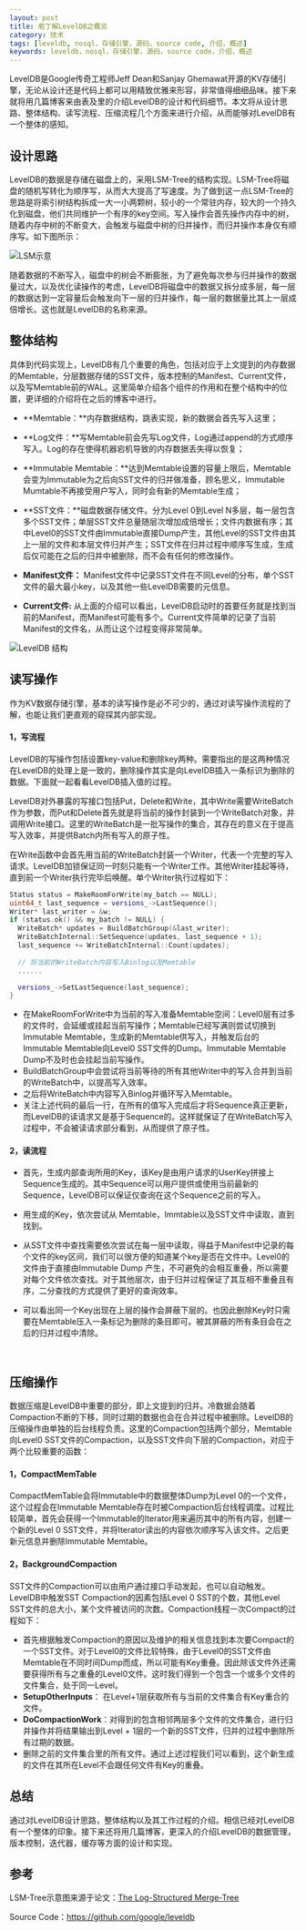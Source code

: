 ```yaml
---
layout: post
title: 庖丁解LevelDB之概览
category: 技术
tags: [leveldb, nosql，存储引擎，源码，source code, 介绍，概述]
keywords: leveldb，nosql，存储引擎，源码，source code，介绍，概述
---
```


LevelDB是Google传奇工程师Jeff Dean和Sanjay Ghemawat开源的KV存储引擎，无论从设计还是代码上都可以用精致优雅来形容，非常值得细细品味。接下来就将用几篇博客来由表及里的介绍LevelDB的设计和代码细节。本文将从设计思路、整体结构、读写流程、压缩流程几个方面来进行介绍，从而能够对LevelDB有一个整体的感知。

## **设计思路**

LevelDB的数据是存储在磁盘上的，采用LSM-Tree的结构实现。LSM-Tree将磁盘的随机写转化为顺序写，从而大大提高了写速度。为了做到这一点LSM-Tree的思路是将索引树结构拆成一大一小两颗树，较小的一个常驻内存，较大的一个持久化到磁盘，他们共同维护一个有序的key空间。写入操作会首先操作内存中的树，随着内存中树的不断变大，会触发与磁盘中树的归并操作，而归并操作本身仅有顺序写。如下图所示：

![LSM示意](http://i.imgur.com/5mZcEt8.png)



随着数据的不断写入，磁盘中的树会不断膨胀，为了避免每次参与归并操作的数据量过大，以及优化读操作的考虑，LevelDB将磁盘中的数据又拆分成多层，每一层的数据达到一定容量后会触发向下一层的归并操作，每一层的数据量比其上一层成倍增长。这也就是LevelDB的名称来源。

## **整体结构**

具体到代码实现上，LevelDB有几个重要的角色，包括对应于上文提到的内存数据的Memtable，分层数据存储的SST文件，版本控制的Manifest、Current文件，以及写Memtable前的WAL。这里简单介绍各个组件的作用和在整个结构中的位置，更详细的介绍将在之后的博客中进行。

- **Memtable：**内存数据结构，跳表实现，新的数据会首先写入这里；

- **Log文件：**写Memtable前会先写Log文件，Log通过append的方式顺序写入。Log的存在使得机器宕机导致的内存数据丢失得以恢复；

- **Immutable Memtable：**达到Memtable设置的容量上限后，Memtable会变为Immutable为之后向SST文件的归并做准备，顾名思义，Immutable Mumtable不再接受用户写入，同时会有新的Memtable生成；

- **SST文件：**磁盘数据存储文件。分为Level 0到Level N多层，每一层包含多个SST文件；单层SST文件总量随层次增加成倍增长；文件内数据有序；其中Level0的SST文件由Immutable直接Dump产生，其他Level的SST文件由其上一层的文件和本层文件归并产生；SST文件在归并过程中顺序写生成，生成后仅可能在之后的归并中被删除，而不会有任何的修改操作。

- **Manifest文件：** Manifest文件中记录SST文件在不同Level的分布，单个SST文件的最大最小key，以及其他一些LevelDB需要的元信息。

- **Current文件:** 从上面的介绍可以看出，LevelDB启动时的首要任务就是找到当前的Manifest，而Manifest可能有多个。Current文件简单的记录了当前Manifest的文件名，从而让这个过程变得非常简单。


![LevelDB 结构](http://i.imgur.com/wGc3c2J.png)



## **读写操作**

作为KV数据存储引擎，基本的读写操作是必不可少的，通过对读写操作流程的了解，也能让我们更直观的窥探其内部实现。

#### **1，写流程**

LevelDB的写操作包括设置key-value和删除key两种。需要指出的是这两种情况在LevelDB的处理上是一致的，删除操作其实是向LevelDB插入一条标识为删除的数据。下面就一起看看LevelDB插入值的过程。

LevelDB对外暴露的写接口包括Put，Delete和Write，其中Write需要WriteBatch作为参数，而Put和Delete首先就是将当前的操作封装到一个WriteBatch对象，并调用Write接口。这里的WriteBatch是一批写操作的集合，其存在的意义在于提高写入效率，并提供Batch内所有写入的原子性。

在Write函数中会首先用当前的WriteBatch封装一个Writer，代表一个完整的写入请求。LevelDB加锁保证同一时刻只能有一个Writer工作。其他Writer挂起等待，直到前一个Writer执行完毕后唤醒。单个Writer执行过程如下：

```c++
Status status = MakeRoomForWrite(my_batch == NULL);
uint64_t last_sequence = versions_->LastSequence();
Writer* last_writer = &w;
if (status.ok() && my_batch != NULL) {
  WriteBatch* updates = BuildBatchGroup(&last_writer);
  WriteBatchInternal::SetSequence(updates, last_sequence + 1);
  last_sequence += WriteBatchInternal::Count(updates);
  
  // 将当前的WriteBatch内容写入Binlog以及Memtable
  ......

  versions_->SetLastSequence(last_sequence);
}
```

- 在MakeRoomForWrite中为当前的写入准备Memtable空间：Level0层有过多的文件时，会延缓或挂起当前写操作；Memtable已经写满则尝试切换到Immutable Memtable，生成新的Memtable供写入，并触发后台的Immutable Memtable向Level0 SST文件的Dump。Immutable Memtable Dump不及时也会挂起当前写操作。
- BuildBatchGroup中会尝试将当前等待的所有其他Writer中的写入合并到当前的WriteBatch中，以提高写入效率。
- 之后将WriteBatch中内容写入Binlog并循环写入Memtable。
- 关注上述代码的最后一行，在所有的值写入完成后才将Sequence真正更新，而LevelDB的读请求又是基于Sequence的。这样就保证了在WriteBatch写入过程中，不会被读请求部分看到，从而提供了原子性。

#### **2，读流程**

- 首先，生成内部查询所用的Key，该Key是由用户请求的UserKey拼接上Sequence生成的。其中Sequence可以用户提供或使用当前最新的Sequence，LevelDB可以保证仅查询在这个Sequence之前的写入。

- 用生成的Key，依次尝试从 Memtable，Immtable以及SST文件中读取，直到找到。

- 从SST文件中查找需要依次尝试在每一层中读取，得益于Manifest中记录的每个文件的key区间，我们可以很方便的知道某个key是否在文件中。Level0的文件由于直接由Immutable Dump 产生，不可避免的会相互重叠，所以需要对每个文件依次查找。对于其他层次，由于归并过程保证了其互相不重叠且有序，二分查找的方式提供了更好的查询效率。

- 可以看出同一个Key出现在上层的操作会屏蔽下层的。也因此删除Key时只需要在Memtable压入一条标记为删除的条目即可。被其屏蔽的所有条目会在之后的归并过程中清除。

  ​

## **压缩操作**

数据压缩是LevelDB中重要的部分，即上文提到的归并。冷数据会随着Compaction不断的下移，同时过期的数据也会在合并过程中被删除。LevelDB的压缩操作由单独的后台线程负责。这里的Compaction包括两个部分，Memtable向Level0 SST文件的Compaction，以及SST文件向下层的Compaction，对应于两个比较重要的函数：

#### **1，CompactMemTable**

CompactMemTable会将Immutable中的数据整体Dump为Level 0的一个文件，这个过程会在Immutable Memtable存在时被Compaction后台线程调度。过程比较简单，首先会获得一个Immutable的Iterator用来遍历其中的所有内容，创建一个新的Level 0  SST文件，并将Iterator读出的内容依次顺序写入该文件。之后更新元信息并删除Immutable Memtable。

#### **2，BackgroundCompaction**

SST文件的Compaction可以由用户通过接口手动发起，也可以自动触发。LevelDB中触发SST Compaction的因素包括Level 0 SST的个数，其他Level SST文件的总大小，某个文件被访问的次数。Compaction线程一次Compact的过程如下：

- 首先根据触发Compaction的原因以及维护的相关信息找到本次要Compact的一个SST文件。对于Level0的文件比较特殊，由于Level0的SST文件由Memtable在不同时间Dump而成，所以可能有Key重叠。因此除该文件外还需要获得所有与之重叠的Level0文件。这时我们得到一个包含一个或多个文件的文件集合，处于同一Level。
- **SetupOtherInputs**： 在Level+1层获取所有与当前的文件集合有Key重合的文件。
- **DoCompactionWork**：对得到的包含相邻两层多个文件的文件集合，进行归并操作并将结果输出到Level + 1层的一个新的SST文件，归并的过程中删除所有过期的数据。
- 删除之前的文件集合里的所有文件。通过上述过程我们可以看到，这个新生成的文件在其所在Level不会跟任何文件有Key的重叠。



## **总结**

通过对LevelDB设计思路，整体结构以及其工作过程的介绍。相信已经对LevelDB有一个整体的印象。接下来还将用几篇博客，更深入的介绍LevelDB的数据管理，版本控制，迭代器，缓存等方面的设计和实现。



## **参考**

LSM-Tree示意图来源于论文：[The Log-Structured Merge-Tree](http://www.cs.umb.edu/~poneil/lsmtree.pdf)

Source Code：https://github.com/google/leveldb






